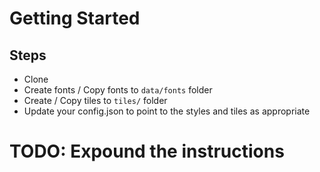 # Getting Started

## Steps

- Clone
- Create fonts / Copy fonts to `data/fonts` folder
- Create / Copy tiles to `tiles/` folder
- Update your config.json to point to the styles and tiles as appropriate

# TODO: Expound the instructions
